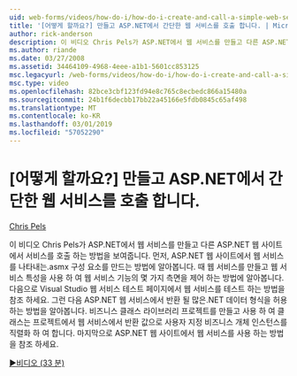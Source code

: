 ```yaml
---
uid: web-forms/videos/how-do-i/how-do-i-create-and-call-a-simple-web-service-in-aspnet
title: '[어떻게 할까요?] 만들고 ASP.NET에서 간단한 웹 서비스를 호출 합니다. | Microsoft Docs'
author: rick-anderson
description: 이 비디오 Chris Pels가 ASP.NET에서 웹 서비스를 만들고 다른 ASP.NET 웹 사이트에서 서비스를 호출 하는 방법을 보여줍니다. 먼저, 만드는 방법 알아보기...
ms.author: riande
ms.date: 03/27/2008
ms.assetid: 34464109-4968-4eee-a1b1-5601cc853125
msc.legacyurl: /web-forms/videos/how-do-i/how-do-i-create-and-call-a-simple-web-service-in-aspnet
msc.type: video
ms.openlocfilehash: 82bce3cbf123fd94e8c765c8ecbedc866a15480a
ms.sourcegitcommit: 24b1f6decbb17bb22a45166e5fdb0845c65af498
ms.translationtype: MT
ms.contentlocale: ko-KR
ms.lasthandoff: 03/01/2019
ms.locfileid: "57052290"
---
```

<a name="how-do-i-create-and-call-a-simple-web-service-in-aspnet"></a>[어떻게 할까요?] 만들고 ASP.NET에서 간단한 웹 서비스를 호출 합니다.
====================
[Chris Pels](https://twitter.com/chrispels)

이 비디오 Chris Pels가 ASP.NET에서 웹 서비스를 만들고 다른 ASP.NET 웹 사이트에서 서비스를 호출 하는 방법을 보여줍니다. 먼저, ASP.NET 웹 사이트에서 웹 서비스를 나타내는.asmx 구성 요소를 만드는 방법에 알아봅니다. 때 웹 서비스를 만들고 웹 서비스 특성을 사용 하 여 웹 서비스 기능의 몇 가지 측면을 제어 하는 방법에 알아봅니다. 다음으로 Visual Studio 웹 서비스 테스트 페이지에서 웹 서비스를 테스트 하는 방법을 참조 하세요. 그런 다음 ASP.NET 웹 서비스에서 반환 될 많은.NET 데이터 형식을 허용 하는 방법을 알아봅니다. 비즈니스 클래스 라이브러리 프로젝트를 만들고 사용 하 여 클래스는 프로젝트에서 웹 서비스에서 반환 값으로 사용자 지정 비즈니스 개체 인스턴스를 직렬화 하 여 합니다. 마지막으로 ASP.NET 웹 사이트에서 웹 서비스를 사용 하는 방법을 참조 하세요.

[&#9654;비디오 (33 분)](https://channel9.msdn.com/Blogs/ASP-NET-Site-Videos/how-do-i-create-and-call-a-simple-web-service-in-aspnet)
